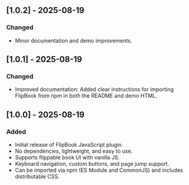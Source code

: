 ## [1.0.2] - 2025-08-19

### Changed

- Minor documentation and demo improvements.

## [1.0.1] - 2025-08-19

### Changed

- Improved documentation: Added clear instructions for importing FlipBook from npm in both the README and demo HTML.

## [1.0.0] - 2025-08-19

### Added

- Initial release of FlipBook JavaScript plugin.
- No dependencies, lightweight, and easy to use.
- Supports flippable book UI with vanilla JS.
- Keyboard navigation, custom buttons, and page jump support.
- Can be imported via npm (ES Module and CommonJS) and includes distributable CSS.
